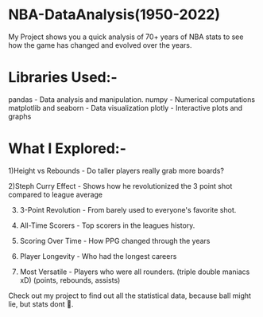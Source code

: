 # NBA-DataAnalysis(1950-2022)

My Project shows you a quick analysis of 70+ years of NBA stats to see how the game has changed and evolved over the years.

# Libraries Used:-

pandas - Data analysis and manipulation.
numpy - Numerical computations
matplotlib and seaborn - Data visualization
plotly - Interactive plots and graphs



# What I Explored:- 

1)Height vs Rebounds - Do taller players really grab more boards?

2)Steph Curry Effect - Shows how he revolutionized the 3 point shot compared to league average

3) 3-Point Revolution - From barely used to everyone's favorite shot.

4) All-Time Scorers - Top scorers in the leagues history.

5) Scoring Over Time - How PPG changed through the years

6) Player Longevity - Who had the longest careers

7) Most Versatile - Players who were all rounders. (triple double maniacs xD) (points, rebounds, assists)



Check out my project to find out all the statistical data, because ball might lie, but stats dont 🏀.
